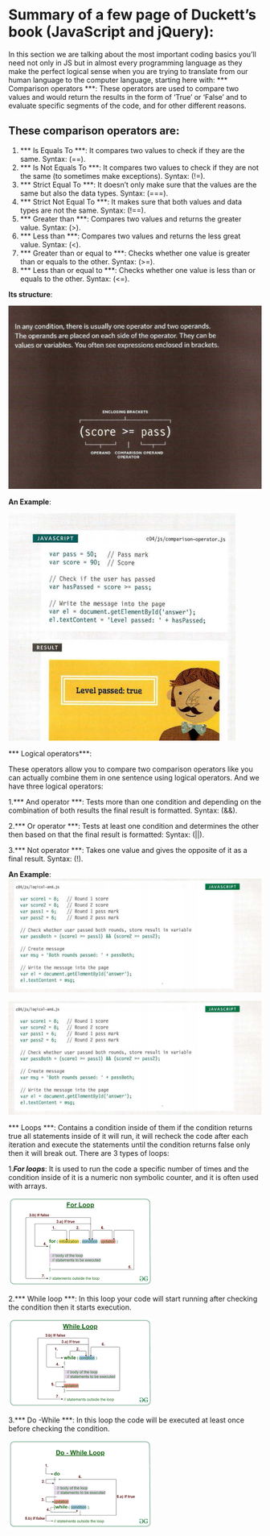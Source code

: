 # Summary of a few page of Duckett’s book (JavaScript and jQuery):
In this section we are talking about the most important coding basics you’ll need not only in JS but in almost every programming language as they make the perfect logical sense when you are trying to translate from our human language to the computer language, starting here with:
*** Comparison operators ***:
These operators are used to compare two values and would return the results in the form of ‘True’ or ‘False’ and to evaluate specific segments of the code, and for other different reasons.
## These comparison operators are:

1.	*** Is Equals To ***: It compares two values to check if they are the same.
Syntax: (==).
2.	*** Is Not Equals To ***: It compares two values to check if they are not the same (to sometimes make exceptions).
Syntax: (!=).
3.	*** Strict Equal To ***: It doesn’t only make sure that the values are the same but also the data types.
Syntax: (===).
4.	*** Strict Not Equal To ***: It makes sure that both values and data types are not the same.
Syntax: (!==).
5.	*** Greater than ***: Compares two values and returns the greater value.
Syntax: (>).
6.	*** Less than ***: Compares two values and returns the less great value.
Syntax: (<).
7.	*** Greater than or equal to ***: Checks whether one value is greater than or equals to the other.
Syntax: (>=).
8.	*** Less than or equal to ***: Checks whether one value is less than or equals to the other.
Syntax: (<=).

**Its structure**:

<img src="images/structure.png">

**An Example**:

<img src="images/compare.png">

*** Logical operators***:

These operators allow you to compare two comparison operators like you can actually combine them in one sentence using logical operators.
And we have three logical operators:

1.*** And operator ***: Tests more than one condition and depending on the combination of both results the final result is formatted.
Syntax: (&&). 

2.*** Or operator ***: Tests at least one condition and determines the other then based on that the final result is formatted:
Syntax: (||).

3.*** Not operator ***: Takes one value and gives the opposite of it as a final result.
Syntax: (!).

**An Example**:
<img src="images/logic.png">

<img src="images/logic.png">

*** Loops ***:
Contains a condition inside of them if the condition returns true all statements inside of it will run, it will recheck the code after each iteration and execute the statements until the condition returns false only then it will break out.
There are 3 types of loops:

1.***For loops***: It is used to run the code a specific number of times and the condition inside of it is a numeric non symbolic counter, and it is often used with arrays.

<img src="images/for.png">

2.*** While loop ***: In this loop your code will start running after checking the condition then it starts execution.

<img src="images/while.png">

3.*** Do -While ***: In this loop the code will be executed at least once before checking the condition.

<img src="images/do.png">
 
